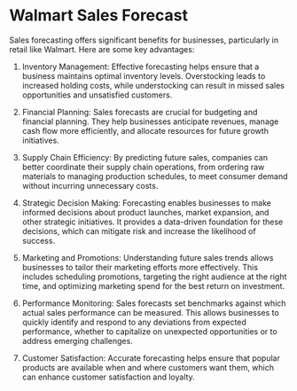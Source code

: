 # Walmart Sales Forecast

Sales forecasting offers significant benefits for businesses, particularly in retail like Walmart. Here are some key advantages:

1. Inventory Management: Effective forecasting helps ensure that a business maintains optimal inventory levels. Overstocking leads to increased holding costs, while understocking can result in missed sales opportunities and unsatisfied customers.

2. Financial Planning: Sales forecasts are crucial for budgeting and financial planning. They help businesses anticipate revenues, manage cash flow more efficiently, and allocate resources for future growth initiatives.

3. Supply Chain Efficiency: By predicting future sales, companies can better coordinate their supply chain operations, from ordering raw materials to managing production schedules, to meet consumer demand without incurring unnecessary costs.

4. Strategic Decision Making: Forecasting enables businesses to make informed decisions about product launches, market expansion, and other strategic initiatives. It provides a data-driven foundation for these decisions, which can mitigate risk and increase the likelihood of success.

5. Marketing and Promotions: Understanding future sales trends allows businesses to tailor their marketing efforts more effectively. This includes scheduling promotions, targeting the right audience at the right time, and optimizing marketing spend for the best return on investment.

6. Performance Monitoring: Sales forecasts set benchmarks against which actual sales performance can be measured. This allows businesses to quickly identify and respond to any deviations from expected performance, whether to capitalize on unexpected opportunities or to address emerging challenges.

7. Customer Satisfaction: Accurate forecasting helps ensure that popular products are available when and where customers want them, which can enhance customer satisfaction and loyalty.
